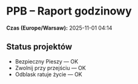 # PPB – Raport godzinowy
**Czas (Europe/Warsaw):** 2025-11-01 04:14

## Status projektów
- Bezpieczny Pieszy — OK
- Zwolnij przy przejściu — OK
- Odblask ratuje życie — OK

